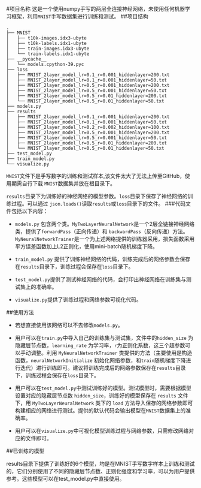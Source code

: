 #项目名称
这是一个使用numpy手写的两层全连接神经网络，未使用任何机器学习框架，利用`MNIST`手写数据集进行训练和测试。
##项目结构
```
.
├── MNIST
│   ├── t10k-images.idx3-ubyte
│   ├── t10k-labels.idx1-ubyte
│   ├── train-images.idx3-ubyte
│   └── train-labels.idx1-ubyte
├── __pycache__
│   └── models.cpython-39.pyc
├── loss
│   ├── MNIST_2layer_model_lr=0.1_r=0.001_hiddenlayer=200.txt
│   ├── MNIST_2layer_model_lr=0.1_r=0.001_hiddenlayer=50.txt
│   ├── MNIST_2layer_model_lr=0.5_r=0.001_hiddenlayer=200.txt
│   ├── MNIST_2layer_model_lr=0.5_r=0.001_hiddenlayer=50.txt
│   ├── MNIST_2layer_model_lr=0.5_r=0.01_hiddenlayer=200.txt
│   └── MNIST_2layer_model_lr=0.5_r=0.01_hiddenlayer=50.txt
├── models.py
├── results
│   ├── MNIST_2layer_model_lr=0.1_r=0.001_hiddenlayer=200.txt
│   ├── MNIST_2layer_model_lr=0.1_r=0.001_hiddenlayer=50.txt
│   ├── MNIST_2layer_model_lr=0.2_r=0.002_hiddenlayer=100.txt
│   ├── MNIST_2layer_model_lr=0.5_r=0.001_hiddenlayer=200.txt
│   ├── MNIST_2layer_model_lr=0.5_r=0.001_hiddenlayer=50.txt
│   ├── MNIST_2layer_model_lr=0.5_r=0.01_hiddenlayer=200.txt
│   └── MNIST_2layer_model_lr=0.5_r=0.01_hiddenlayer=50.txt
├── test_model.py
├── train_model.py
└── visualize.py
```
`MNIST`文件下是手写数字的训练和测试样本,该文件太大了无法上传至GitHub，使用期需自行下载 `MNIST`数据集并放在根目录下。

`results`目录下为训练好的神经网络的模型参数。`loss`目录下保存了神经网络的训练过程。可以通过 `json.loads()`读取`results`或`loss`目录下的文件。
###代码文件包括以下内容：
+   `models.py` 包含两个类。`MyTwoLayerNeuralNetwork`是一个2层全链接神经网络类，提供了`forwardPass`（正向传递）和 `backwardPass`（反向传递）方法。`MyNeuralNetworkTrainer`是一个为上述网络提供的训练器采用，损失函数采用平方误差函数加上L2正则化，使用mini-batch随机梯度下降。

+   `train_model.py` 提供了训练神经网络的代码，训练完成后的网络参数会保存在`results`目录下，训练过程会保存在`loss`目录下。

+   `test_model.py`提供了测试神经网络的代码，会打印出神经网络在训练集与测试集上的准确率。
    
+   `visualize.py`提供了训练过程和网络参数可视化代码。

##使用方法
+   若想直接使用该网络可以不去修改`models.py`。

+   用户可以在`train.py`中导入自己的训练集与测试集，文件中的`hidden_size` 为隐藏层节点数，`learning_rate` 为学习率，`r`为正则化系数，这三个超参数可以手动调整。利用 `MyNeuralNetworkTrainer` 类提供的方法（主要使用是构造函数，`neuralNetworkInitialize` 初始化网络参数，和`train`随机梯度下降进行迭代）进行训练即可。建议将训练完成后的网络参数保存在`results`目录下，训练过程会保存在`loss`目录下。

+   用户可以在`test_model.py`中测试训练好的模型。测试模型时，需要根据模型设置对应的隐藏层节点数 `hidden_size`，训练好的模型保存在 `results` 文件下，用 `MyTwoLayerNeuralNetwork` 类下的 `load` 方法导入保存的网络参数即可构建相应的网络进行测试。提供的默认代码会输出模型在`MNIST`数据集上的准确率。

+   用户可以在`visualize.py`中可视化模型训练过程与网络参数，只需修改网络对应的文件即可。

##已训练的模型

results目录下提供了训练好的6个模型，均是在MNIST手写数字样本上训练和测试的，它们分别使用了不同的隐藏层节点数、正则化强度和学习率，可以为用户提供参考。这些模型可以在test_model.py中直接使用。

